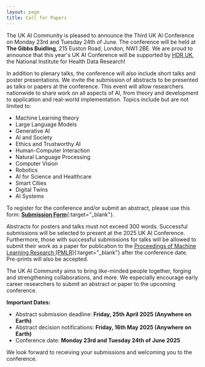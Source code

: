 ```yaml
---
layout: page
title: Call for Papers
---
```


The UK AI Community is pleased to announce the Third UK AI Conference on Monday 23rd and Tuesday 24th of June. The conference will be held
at **The Gibbs Buidling**, 215 Euston Road, London, NW1 2BE. We are proud to announce that this year's UK AI Conference will be supported by 
[HDR UK](https://www.hdruk.ac.uk/), the National Institute for Health Data Research!

In addition to plenary talks, the conference will also include short talks and poster presentations. We invite the submission of abstracts 
to be presented as talks or papers at the conference. This event will allow researchers nationwide to share work on all aspects of AI, from 
theory and development to application and real-world implementation. Topics include but are not limited to:

- Machine Learning theory
- Large Language Models
- Generative AI
- AI and Society
- Ethics and Trustworthy AI
- Human-Computer Interaction
- Natural Language Processing
- Computer Vision
- Robotics
- AI for Science and Healthcare
- Smart Cities
- Digital Twins
- AI Systems

To register for the conference and/or submit an abstract, please use this form: [**Submission Form**](#){:target="_blank"}.

Abstracts for posters and talks must not exceed 300 words. Successful submissions will be selected to present at the 2025 UK AI Conference. 
Furthermore, those with successful submissions for talks will be allowed to submit their work as a paper for publication to the 
[Proceedings of Machine Learning Research (PMLR)](https://proceedings.mlr.press/){:target="_blank"} after the conference date. Pre-prints will 
also be accepted.

The UK AI Community aims to bring like-minded people together, forging and strengthening collaborations, and more. We especially encourage 
early career researchers to submit an abstract or paper to the upcoming conference.

**Important Dates:**

- Abstract submission deadline: **Friday, 25th April 2025 (Anywhere on Earth)**
- Abstract decision notifications: **Friday, 16th May 2025 (Anywhere on Earth)**
- Conference date: **Monday 23rd and Tuesday 24th of June 2025**
  
We look forward to receiving your submissions and welcoming you to the conference.
